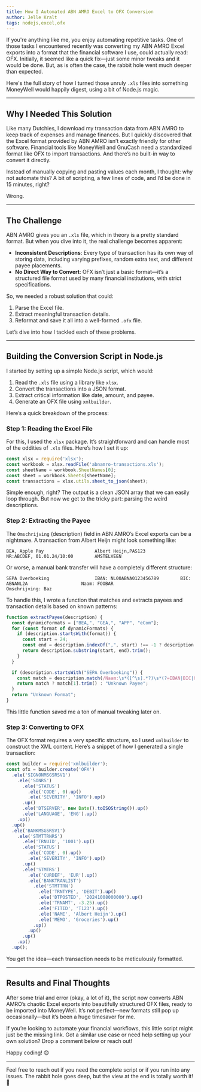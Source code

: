 ```yaml
---
title: How I Automated ABN AMRO Excel to OFX Conversion
author: Jelle Kralt
tags: nodejs,excel,ofx
---
```


If you're anything like me, you enjoy automating repetitive tasks. One of those tasks I encountered recently was converting my ABN AMRO Excel exports into a format that the financial software I use, could actually read: OFX. Initially, it seemed like a quick fix—just some minor tweaks and it would be done. But, as is often the case, the rabbit hole went much deeper than expected.

Here's the full story of how I turned those unruly `.xls` files into something MoneyWell would happily digest, using a bit of Node.js magic.

---

## Why I Needed This Solution
Like many Dutchies, I download my transaction data from ABN AMRO to keep track of expenses and manage finances. But I quickly discovered that the Excel format provided by ABN AMRO isn’t exactly friendly for other software. Financial tools like MoneyWell and GnuCash need a standardized format like OFX to import transactions. And there’s no built-in way to convert it directly.

Instead of manually copying and pasting values each month, I thought: why not automate this? A bit of scripting, a few lines of code, and I’d be done in 15 minutes, right?

Wrong.

---

## The Challenge
ABN AMRO gives you an `.xls` file, which in theory is a pretty standard format. But when you dive into it, the real challenge becomes apparent:

- **Inconsistent Descriptions**: Every type of transaction has its own way of storing data, including varying prefixes, random extra text, and different payee placements.
- **No Direct Way to Convert**: OFX isn’t just a basic format—it’s a structured file format used by many financial institutions, with strict specifications.

So, we needed a robust solution that could:
1. Parse the Excel file.
2. Extract meaningful transaction details.
3. Reformat and save it all into a well-formed `.ofx` file.

Let’s dive into how I tackled each of these problems.

---

## Building the Conversion Script in Node.js
I started by setting up a simple Node.js script, which would:
1. Read the `.xls` file using a library like `xlsx`.
2. Convert the transactions into a JSON format.
3. Extract critical information like date, amount, and payee.
4. Generate an OFX file using `xmlbuilder`.

Here’s a quick breakdown of the process:

### Step 1: Reading the Excel File
For this, I used the `xlsx` package. It’s straightforward and can handle most of the oddities of `.xls` files. Here’s how I set it up:

```javascript
const xlsx = require('xlsx');
const workbook = xlsx.readFile('abnamro-transactions.xls');
const sheetName = workbook.SheetNames[0];
const sheet = workbook.Sheets[sheetName];
const transactions = xlsx.utils.sheet_to_json(sheet);
```

Simple enough, right? The output is a clean JSON array that we can easily loop through. But now we get to the tricky part: parsing the weird descriptions.

### Step 2: Extracting the Payee
The `Omschrijving` (description) field in ABN AMRO’s Excel exports can be a nightmare. A transaction from Albert Heijn might look something like:

```
BEA, Apple Pay                   Albert Heijn,PAS123             NR:ABCDEF, 01.01.24/10:00        AMSTELVEEN
```

Or worse, a manual bank transfer will have a completely different structure:

```
SEPA Overboeking                 IBAN: NL00ABNA0123456789        BIC: ABNANL2A                    Naam: FOOBAR                    Omschrijving: Baz
```

To handle this, I wrote a function that matches and extracts payees and transaction details based on known patterns:

```javascript
function extractPayee(description) {
  const dynamicFormats = ["BEA,", "GEA,", "APP", "eCom"];
  for (const format of dynamicFormats) {
    if (description.startsWith(format)) {
      const start = 24;
      const end = description.indexOf(",", start) !== -1 ? description.indexOf(",", start) : start + 30;
      return description.substring(start, end).trim();
    }
  }

  if (description.startsWith("SEPA Overboeking")) {
    const match = description.match(/Naam:\s*([^\s].*?)\s*(?=IBAN|BIC|Omschrijving|$)/);
    return match ? match[1].trim() : "Unknown Payee";
  }
  return "Unknown Format";
}
```

This little function saved me a ton of manual tweaking later on.

### Step 3: Converting to OFX
The OFX format requires a very specific structure, so I used `xmlbuilder` to construct the XML content. Here’s a snippet of how I generated a single transaction:

```javascript
const builder = require('xmlbuilder');
const ofx = builder.create('OFX')
  .ele('SIGNONMSGSRSV1')
    .ele('SONRS')
      .ele('STATUS')
        .ele('CODE', 0).up()
        .ele('SEVERITY', 'INFO').up()
      .up()
      .ele('DTSERVER', new Date().toISOString()).up()
      .ele('LANGUAGE', 'ENG').up()
    .up()
  .up()
  .ele('BANKMSGSRSV1')
    .ele('STMTTRNRS')
      .ele('TRNUID', '1001').up()
      .ele('STATUS')
        .ele('CODE', 0).up()
        .ele('SEVERITY', 'INFO').up()
      .up()
      .ele('STMTRS')
        .ele('CURDEF', 'EUR').up()
        .ele('BANKTRANLIST')
          .ele('STMTTRN')
            .ele('TRNTYPE', 'DEBIT').up()
            .ele('DTPOSTED', '20241008000000').up()
            .ele('TRNAMT', -3.25).up()
            .ele('FITID', 'T123').up()
            .ele('NAME', 'Albert Heijn').up()
            .ele('MEMO', 'Groceries').up()
          .up()
        .up()
      .up()
    .up()
  .up();
```

You get the idea—each transaction needs to be meticulously formatted.

---

## Results and Final Thoughts
After some trial and error (okay, a lot of it), the script now converts ABN AMRO’s chaotic Excel exports into beautifully structured OFX files, ready to be imported into MoneyWell. It’s not perfect—new formats still pop up occasionally—but it’s been a huge timesaver for me.

If you’re looking to automate your financial workflows, this little script might just be the missing link. Got a similar use case or need help setting up your own solution? Drop a comment below or reach out!

Happy coding! 😊

---

Feel free to reach out if you need the complete script or if you run into any issues. The rabbit hole goes deep, but the view at the end is totally worth it! 🚀